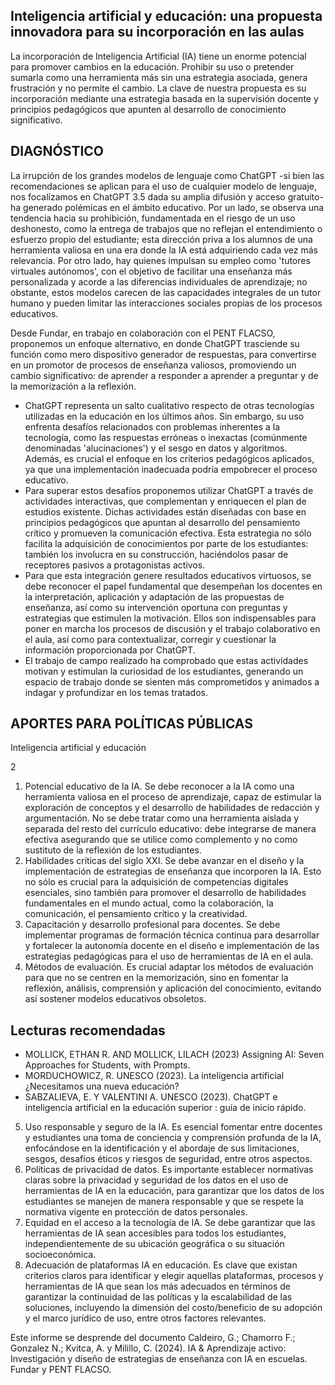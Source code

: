 ## Inteligencia artificial y educación: una propuesta innovadora para su incorporación en las aulas

La incorporación de Inteligencia Artificial (IA) tiene un enorme potencial para promover cambios en la educación. Prohibir su uso o pretender sumarla como una herramienta más sin una estrategia asociada, genera frustración y no permite el cambio. La clave de nuestra propuesta es su incorporación mediante una estrategia basada en la supervisión docente y principios pedagógicos que apunten al desarrollo de conocimiento significativo.

## DIAGNÓSTICO

La irrupción de los grandes modelos de lenguaje como ChatGPT -si bien las recomendaciones se aplican para el uso de cualquier modelo de lenguaje, nos focalizamos en ChatGPT 3.5 dada su amplia difusión y acceso gratuito- ha generado polémicas en el ámbito educativo. Por un lado, se observa una tendencia hacia su prohibición, fundamentada en el riesgo de un uso deshonesto, como la entrega de trabajos que no reflejan el entendimiento o esfuerzo propio del estudiante; esta dirección priva a los alumnos de una herramienta valiosa en una era donde la IA está adquiriendo cada vez más relevancia. Por otro lado, hay quienes impulsan su empleo como 'tutores virtuales autónomos', con el objetivo de facilitar una enseñanza más personalizada y acorde a las diferencias individuales de aprendizaje; no obstante, estos modelos carecen de las capacidades integrales de un tutor humano y pueden limitar las interacciones sociales propias de los procesos educativos.

Desde Fundar, en trabajo en colaboración con el PENT FLACSO, proponemos un enfoque alternativo, en donde ChatGPT trasciende su función como mero dispositivo generador de respuestas, para convertirse en un promotor de procesos de enseñanza valiosos, promoviendo un cambio significativo: de aprender a responder a aprender a preguntar y de la memorización a la reflexión.

<!-- image -->

- ChatGPT representa un salto cualitativo respecto de otras tecnologías utilizadas en la educación en los últimos años. Sin embargo, su uso enfrenta desafíos relacionados con problemas inherentes a la tecnología, como las respuestas erróneas o inexactas (comúnmente denominadas 'alucinaciones') y el sesgo en datos y algoritmos. Además, es crucial el enfoque en los criterios pedagógicos aplicados, ya que una implementación inadecuada podría empobrecer el proceso educativo.
- Para superar estos desafíos proponemos utilizar ChatGPT a través de actividades interactivas, que complementan y enriquecen el plan de estudios existente. Dichas actividades están diseñadas con base en principios pedagógicos que apuntan al desarrollo del pensamiento crítico y promueven la comunicación efectiva. Esta estrategia no sólo facilita la adquisición de conocimientos por parte de los estudiantes: también los involucra en su construcción, haciéndolos pasar de receptores pasivos a protagonistas activos.
- Para que esta integración genere resultados educativos virtuosos, se debe reconocer el papel fundamental que desempeñan los docentes en la interpretación, aplicación y adaptación de las propuestas de enseñanza, así como su intervención oportuna con preguntas y estrategias que estimulen la motivación. Ellos son indispensables para poner en marcha los procesos de discusión y el trabajo colaborativo en el aula, así como para contextualizar, corregir y cuestionar la información proporcionada por ChatGPT.
- El trabajo de campo realizado ha comprobado que estas actividades motivan y estimulan la curiosidad de los estudiantes, generando un espacio de trabajo donde se sienten más comprometidos y animados a indagar y profundizar en los temas tratados.

## APORTES PARA POLÍTICAS PÚBLICAS

Inteligencia artificial y educación

2

1. Potencial educativo de la IA. Se debe reconocer a la IA como una herramienta valiosa en el proceso de aprendizaje, capaz de estimular la exploración de conceptos y el desarrollo de habilidades de redacción y argumentación. No se debe tratar como una herramienta aislada y separada del resto del currículo educativo: debe integrarse de manera efectiva asegurando que se utilice como complemento y no como sustituto de la reflexión de los estudiantes.
2. Habilidades críticas del siglo XXI. Se debe avanzar en el diseño y la implementación de estrategias de enseñanza que incorporen la IA. Esto no sólo es crucial para la adquisición de competencias digitales esenciales, sino también para promover el desarrollo de habilidades fundamentales en el mundo actual, como la colaboración, la comunicación, el pensamiento crítico y la creatividad.
3. Capacitación y desarrollo profesional para docentes. Se debe implementar programas de formación técnica continua para desarrollar y fortalecer la autonomía docente en el diseño e implementación de las estrategias pedagógicas para el uso de herramientas de IA en el aula.
4. Métodos de evaluación. Es crucial adaptar los métodos de evaluación para que no se centren en la memorización, sino en fomentar la reflexión, análisis, comprensión y aplicación del conocimiento, evitando así sostener modelos educativos obsoletos.

## Lecturas recomendadas

<!-- image -->

- MOLLICK, ETHAN R. AND MOLLICK, LILACH (2023) Assigning AI: Seven Approaches for Students, with Prompts.
- MORDUCHOWICZ, R. UNESCO (2023). La inteligencia artificial ¿Necesitamos una nueva educación?
- SABZALIEVA, E. Y VALENTINI A. UNESCO (2023). ChatGPT e inteligencia artificial en la educación superior : guía de inicio rápido.
5. Uso responsable y seguro de la IA. Es esencial fomentar entre docentes y estudiantes una toma de conciencia y comprensión profunda de la IA, enfocándose en la identificación y el abordaje de sus limitaciones, sesgos, desafíos éticos y riesgos de seguridad, entre otros aspectos.
6. Políticas de privacidad de datos. Es importante establecer normativas claras sobre la privacidad y seguridad de los datos en el uso de herramientas de IA en la educación, para garantizar que los datos de los estudiantes se manejen de manera responsable y que se respete la normativa vigente en protección de datos personales.
7. Equidad en el acceso a la tecnología de IA. Se debe garantizar que las herramientas de IA sean accesibles para todos los estudiantes, independientemente de su ubicación geográfica o su situación socioeconómica.
8. Adecuación de plataformas IA en educación. Es clave que existan criterios claros para identificar y elegir aquellas plataformas, procesos y herramientas de IA que sean los más adecuados en términos de garantizar la continuidad de las políticas y la escalabilidad de las soluciones, incluyendo la dimensión del costo/beneficio de su adopción y el marco jurídico de uso, entre otros factores relevantes.

<!-- image -->

Este informe se desprende del documento Caldeiro, G.; Chamorro F.; Gonzalez N.; Kvitca, A. y Milillo, C. (2024). IA &amp; Aprendizaje activo: Investigación y diseño de estrategias de enseñanza con IA en escuelas. Fundar y PENT FLACSO.